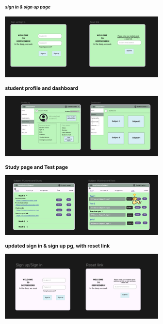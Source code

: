 ##### sign in & sign up page
![img.png](img.png)
### student profile and dashboard
![img_1.png](img_1.png)
### Study page and Test page
![img_3.png](img_3.png)
### updated sign in & sign up pg, with reset link
![img_4.png](img_4.png)
